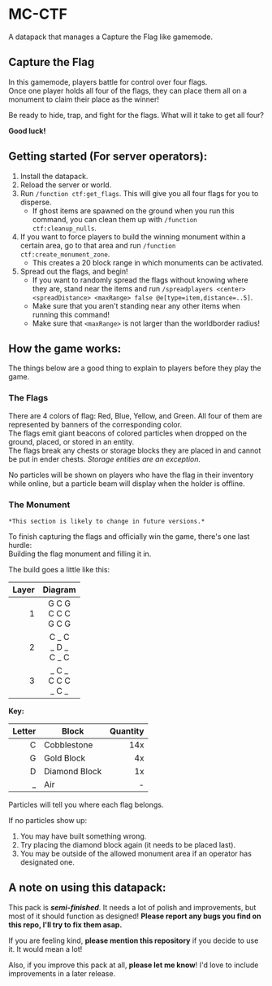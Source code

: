 # MC-CTF
A datapack that manages a Capture the Flag like gamemode.

## Capture the Flag
In this gamemode, players battle for control over four flags.<br/>
Once one player holds all four of the flags, they can place them all on a monument to claim their place as the winner!<br/>

Be ready to hide, trap, and fight for the flags. What will it take to get all four?

**Good luck!**

## Getting started (For server operators):
1. Install the datapack.
2. Reload the server or world.
3. Run `/function ctf:get_flags`. This will give you all four flags for you to disperse.
	* If ghost items are spawned on the ground when you run this command, you can clean them up with `/function ctf:cleanup_nulls`.
4. If you want to force players to build the winning monument within a certain area, go to that area and run `/function ctf:create_monument_zone`.
	* This creates a 20 block range in which monuments can be activated.
5. Spread out the flags, and begin!
	* If you want to randomly spread the flags without knowing where they are, stand near the items and run `/spreadplayers <center> <spreadDistance> <maxRange> false @e[type=item,distance=..5]`.
	* Make sure that you aren't standing near any other items when running this command!
	* Make sure that `<maxRange>` is not larger than the worldborder radius!

## How the game works:
The things below are a good thing to explain to players before they play the game.<br/>

### The Flags
There are 4 colors of flag: Red, Blue, Yellow, and Green. All four of them are represented by banners of the corresponding color.<br/>
The flags emit giant beacons of colored particles when dropped on the ground, placed, or stored in an entity.<br/>
The flags break any chests or storage blocks they are placed in and cannot be put in ender chests. *Storage entities are an exception.*<br/>

No particles will be shown on players who have the flag in their inventory while online, but a particle beam will display when the holder is offline.<br/>

### The Monument
```*This section is likely to change in future versions.*```

To finish capturing the flags and officially win the game, there's one last hurdle:<br/>
Building the flag monument and filling it in.

The build goes a little like this:

| Layer | Diagram |
|------:|:-------:|
| 1 | G C G<br/>C C C<br/>G C G|
| 2 | C \_ C<br/>\_ D \_<br/>C \_ C|
| 3 | \_ C \_<br/>C C C<br/>\_ C \_|

**Key:**

|Letter|Block|Quantity|
|-----:|-----|------:|
| C | Cobblestone | 14x |
| G | Gold Block | 4x |
| D | Diamond Block | 1x |
| \_| Air | - |

Particles will tell you where each flag belongs.

If no particles show up:
1. You may have built something wrong.
2. Try placing the diamond block again (it needs to be placed last).
3. You may be outside of the allowed monument area if an operator has designated one.

## A note on using this datapack:

This pack is ***semi-finished***. It needs a lot of polish and improvements, but most of it should function as designed! **Please report any bugs you find on this repo, I'll try to fix them asap.**

If you are feeling kind, **please mention this repository** if you decide to use it. It would mean a lot!

Also, if you improve this pack at all, **please let me know**! I'd love to include improvements in a later release.